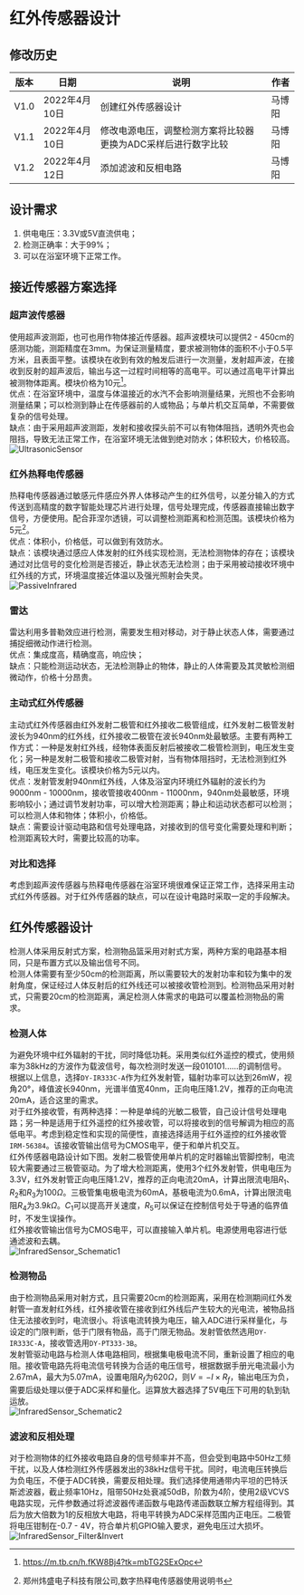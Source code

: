 # 红外传感器设计  

## 修改历史  
|版本|日期|说明|作者|  
|----|----|----|----|  
|V1.0|2022年4月10日|创建红外传感器设计|马博阳|  
|V1.1|2022年4月10日|修改电源电压，调整检测方案将比较器更换为ADC采样后进行数字比较|马博阳|  
|V1.2|2022年4月12日|添加滤波和反相电路|马博阳|  

## 设计需求  
1. 供电电压：3.3V或5V直流供电；  
2. 检测正确率：大于99%；  
3. 可以在浴室环境下正常工作。  

## 接近传感器方案选择  

### 超声波传感器  
使用超声波测距，也可也用作物体接近传感器。超声波模块可以提供2 - 450cm的感测功能，测距精度在3mm。为保证测量精度，要求被测物体的面积不小于0.5平方米，且表面平整。该模块在收到有效的触发后进行一次测量，发射超声波，在接收到反射的超声波后，输出与这一过程时间相等的高电平。可以通过高电平计算出被测物体距离。模块价格为10元[^1]。  
优点：在浴室环境中，温度与体温接近的水汽不会影响测量结果，光照也不会影响测量结果；可以检测到静止在传感器前的人或物品；与单片机交互简单，不需要做复杂的信号处理。  
缺点：由于采用超声波测距，发射和接收探头前不可以有物体阻挡，透明外壳也会阻挡，导致无法正常工作，在浴室环境无法做到绝对防水；体积较大，价格较高。  
![UltrasonicSensor](../../../Image/UltrasonicSensor.jpg)  

### 红外热释电传感器  
热释电传感器通过敏感元件感应外界人体移动产生的红外信号，以差分输入的方式传送到高精度的数字智能处理芯片进行处理，信号处理完成，传感器直接输出数字信号，方便使用。配合菲涅尔透镜，可以调整检测距离和检测范围。该模块价格为5元[^2]。  
优点：体积小，价格低，可以做到有效防水。  
缺点：该模块通过感应人体发射的红外线实现检测，无法检测物体的存在；该模块通过对比信号的变化检测是否接近，静止状态无法检测；由于采用被动接收环境中红外线的方式，环境温度接近体温以及强光照射会失灵。  
![PassiveInfrared](../../../Image/PassiveInfrared.png)  

### 雷达  
雷达利用多普勒效应进行检测，需要发生相对移动，对于静止状态人体，需要通过捕捉细微动作进行检测。  
优点：集成度高，精确度高，响应快；  
缺点：只能检测运动状态，无法检测静止的物体，静止的人体需要及其灵敏检测细微动作，价格十分昂贵。  

### 主动式红外传感器  
主动式红外传感器由红外发射二极管和红外接收二极管组成，红外发射二极管发射波长为940nm的红外线，红外接收二极管在波长940nm处最敏感。主要有两种工作方式：一种是发射红外线，经物体表面反射后被接收二极管检测到，电压发生变化；另一种是发射二极管和接收二极管对射，当有物体阻挡时，无法检测到红外线，电压发生变化。该模块价格为5元以内。  
优点：发射管发射940nm红外线，人体及浴室内环境红外辐射的波长约为9000nm - 10000nm，接收管接收400nm - 11000nm，940nm处最敏感，环境影响较小；通过调节发射功率，可以增大检测距离；静止和运动状态都可以检测；可以检测人体和物体；体积小，价格低。  
缺点：需要设计驱动电路和信号处理电路，对接收到的信号变化需要处理和判断；检测距离较大时，需要比较高的功率。  

### 对比和选择  
考虑到超声波传感器与热释电传感器在浴室环境很难保证正常工作，选择采用主动式红外传感器。对于红外传感器的缺点，可以在设计电路时采取一定的手段解决。  

## 红外传感器设计  
检测人体采用反射式方案，检测物品篮采用对射式方案，两种方案的电路基本相同，只是布置方式以及输出信号不同。  
检测人体需要有至少50cm的检测距离，所以需要较大的发射功率和较为集中的发射角度，保证经过人体反射后的红外线还可以被接收管检测到。检测物品采用对射式，只需要20cm的检测距离，满足检测人体需求的电路可以覆盖检测物品的需求。  

### 检测人体  
为避免环境中红外辐射的干扰，同时降低功耗。采用类似红外遥控的模式，使用频率为38kHz的方波作为载波信号，每次检测时发送一段010101……的调制信号。  
根据以上信息，选择`DY-IR333C-A`作为红外发射管，辐射功率可以达到26mW，视角20°，峰值波长940nm，光谱半值宽40nm，正向电压降1.2V，推荐的正向电流20mA，适合这里的需求。  
对于红外接收管，有两种选择：一种是单纯的光敏二极管，自己设计信号处理电路；另一种是适用于红外遥控的红外接收管，可以将接收到的信号解调为相应的高低电平。考虑到稳定性和实现的简便性，直接选择适用于红外遥控的红外接收管`IRM-56384`。该接收管输出信号为CMOS电平，便于和单片机交互。  
红外传感器电路设计如下图。发射二极管使用单片机的定时器输出管脚控制，电流较大需要通过三极管驱动。为了增大检测距离，使用3个红外发射管，供电电压为3.3V，红外发射管正向电压降1.2V，推荐的正向电流20mA，计算出限流电阻$R_1$、$R_2$和$R_3$为$100\Omega$。三极管集电极电流为60mA，基极电流为0.6mA，计算出限流电阻$R_4$为$3.9k\Omega$。$C_1$可以提高开关速度，$R_5$可以保证在控制信号处于导通的临界值时，不发生误操作。  
红外接收管输出信号为CMOS电平，可以直接输入单片机。电源使用电容进行低通滤波和去耦。  
![InfraredSensor_Schematic1](../../../Image/InfraredSensor_Schematic1.png)  

### 检测物品  
由于检测物品采用对射方式，且只需要20cm的检测距离，采用在检测期间红外发射管一直发射红外线，红外接收管在接收到红外线后产生较大的光电流，被物品挡住无法接收到时，电流很小。将该电流转换为电压，输入ADC进行采样量化，与设定的门限判断，低于门限有物品，高于门限无物品。发射管依然选用`DY-IR333C-A`，接收管选用`DY-PT333-3B`。  
发射管驱动电路与检测人体电路相同，根据集电极电流不同，重新设置了相应的电阻。接收管电路先将电流信号转换为合适的电压信号，根据数据手册光电流最小为2.67mA，最大为5.07mA，设置电阻$R_f$为$620\Omega$，则$V=-I \times R_f$，输出电压为负，需要后级处理以便于ADC采样和量化。运算放大器选择了5V电压下可用的轨到轨运放。  
![InfraredSensor_Schematic2](../../../Image/InfraredSensor_Schematic2.png)  

### 滤波和反相处理  
对于检测物体的红外接收电路自身的信号频率并不高，但会受到电路中50Hz工频干扰，以及人体检测红外传感器发出的38kHz信号干扰。同时，电流电压转换后为负电压，不便于ADC转换，需要反相处理。我们选择使用通带内平坦的巴特沃斯滤波器，截止频率10Hz，阻带50Hz处衰减50dB，阶数为4阶，使用2级VCVS电路实现，元件参数通过将滤波器传递函数与电路传递函数联立解方程组得到。其后为放大倍数为1的反相放大电路，将电平转换为ADC采样范围内正电压。二极管将电压钳制在-0.7 - 4V，符合单片机GPIO输入要求，避免电压过大损坏。  
![InfraredSensor_Filter&Invert](../../../Image/Filter&Invert.png)  

[^1]: https://m.tb.cn/h.fKW8Bj4?tk=mbTG2SExOpc  
[^2]: 郑州炜盛电子科技有限公司,数字热释电传感器使用说明书  
